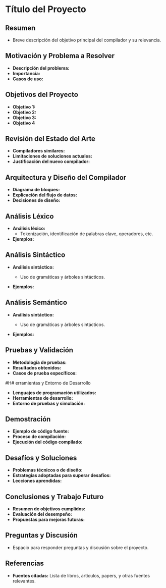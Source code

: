 # Título del Proyecto

## Resumen
- Breve descripción del objetivo principal del compilador y su relevancia.

## Motivación y Problema a Resolver
- **Descripción del problema:** 
- **Importancia:** 
- **Casos de uso:** 

## Objetivos del Proyecto
- **Objetivo 1:**
- **Objetivo 2:**
- **Objetivo 3:**
- **Objetivo 4**

## Revisión del Estado del Arte
- **Compiladores similares:**
- **Limitaciones de soluciones actuales:**
- **Justificación del nuevo compilador:**

## Arquitectura y Diseño del Compilador
- **Diagrama de bloques:**
- **Explicación del flujo de datos:**
- **Decisiones de diseño:**

## Análisis Léxico
- **Análisis léxico:** 
  - Tokenización, identificación de palabras clave, operadores, etc.
- **Ejemplos:**

## Análisis Sintáctico

- **Análisis sintáctico:** 
  - Uso de gramáticas y árboles sintácticos.

- **Ejemplos:**

## Análisis Semántico

- **Análisis sintáctico:** 
  - Uso de gramáticas y árboles sintácticos.

- **Ejemplos:**

## Pruebas y Validación

- **Metodología de pruebas:**
- **Resultados obtenidos:**
- **Casos de prueba específicos:**

#H# erramientas y Entorno de Desarrollo
- **Lenguajes de programación utilizados:**
- **Herramientas de desarrollo:**
- **Entorno de pruebas y simulación:**

## Demostración
- **Ejemplo de código fuente:**
- **Proceso de compilación:**
- **Ejecución del código compilado:**

## Desafíos y Soluciones
- **Problemas técnicos o de diseño:**
- **Estrategias adoptadas para superar desafíos:**
- **Lecciones aprendidas:**

## Conclusiones y Trabajo Futuro
- **Resumen de objetivos cumplidos:**
- **Evaluación del desempeño:**
- **Propuestas para mejoras futuras:**

## Preguntas y Discusión
- Espacio para responder preguntas y discusión sobre el proyecto.

## Referencias
- **Fuentes citadas:** Lista de libros, artículos, papers, y otras fuentes relevantes.